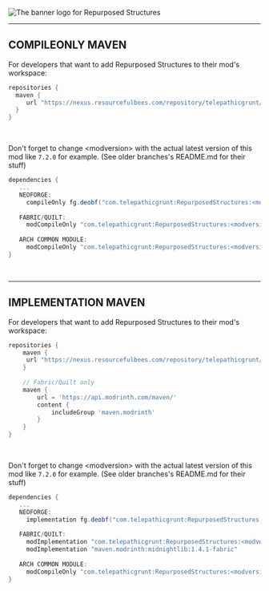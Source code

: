 ![The banner logo for Repurposed Structures](https://user-images.githubusercontent.com/40846040/212383632-2d628e1a-a086-490f-8863-823210407626.png)

***

## COMPILEONLY MAVEN

For developers that want to add Repurposed Structures to their mod's workspace:

```gradle
repositories {
  maven {
     url "https://nexus.resourcefulbees.com/repository/telepathicgrunt/"
  }
}
```

&nbsp;

Don't forget to change &lt;modversion> with the actual latest version of this mod like `7.2.0` for example. (See older branches's README.md for their stuff)

```gradle
dependencies {
   ...
   NEOFORGE: 
     compileOnly fg.deobf("com.telepathicgrunt:RepurposedStructures:<modversion>+1.20.2-neoforge")
     
   FABRIC/QUILT: 
     modCompileOnly "com.telepathicgrunt:RepurposedStructures:<modversion>+1.20.2-fabric"
     
   ARCH COMMON MODULE: 
     modCompileOnly "com.telepathicgrunt:RepurposedStructures:<modversion>+1.20.2-common"
}
```

&nbsp;

***

## IMPLEMENTATION MAVEN

For developers that want to add Repurposed Structures to their mod's workspace:

```gradle
repositories {
    maven {
     url "https://nexus.resourcefulbees.com/repository/telepathicgrunt/"
    }
    
    // Fabric/Quilt only
    maven {
        url = 'https://api.modrinth.com/maven/'
        content {
            includeGroup 'maven.modrinth'
        }
    }
}
```

&nbsp;

Don't forget to change &lt;modversion> with the actual latest version of this mod like `7.2.0` for example. (See older branches's README.md for their stuff)

```gradle
dependencies {
   ...
   NEOFORGE: 
     implementation fg.deobf("com.telepathicgrunt:RepurposedStructures:<modversion>+1.20.2-neoforge")
     
   FABRIC/QUILT: 
     modImplementation "com.telepathicgrunt:RepurposedStructures:<modversion>+1.20.2-fabric"
     modImplementation "maven.modrinth:midnightlib:1.4.1-fabric" 
   
   ARCH COMMON MODULE: 
     modCompileOnly "com.telepathicgrunt:RepurposedStructures:<modversion>+1.20.2-common"
}
```
